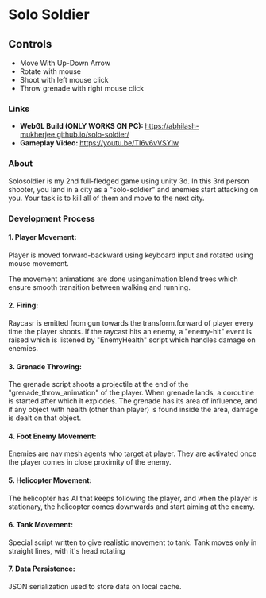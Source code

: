 <h1>Solo Soldier</h1>
    <h2>Controls</h2>
    <ul>
    <li>Move With Up-Down Arrow</li>
    <li>Rotate with mouse</li>
    <li>Shoot with left mouse click</li>
    <li>Throw grenade with right mouse click</li>

</ul>

<h3>Links</h3>
<ul>
    <li><strong>WebGL Build (ONLY WORKS ON PC): </strong><a href="https://abhilash-mukherjee.github.io/solo-soldier/">https://abhilash-mukherjee.github.io/solo-soldier/</a></li>
    <li><strong>Gameplay Video: </strong><a href="https://youtu.be/TI6v6vVSYlw">https://youtu.be/TI6v6vVSYlw</a></li>
</ul>


<h3>About</h3>
<p>Solosoldier is my 2nd full-fledged game using unity 3d. In this 3rd person shooter, you land in a city as a "solo-soldier" and enemies start attacking on you. Your task is to kill all of them and move to the next city.
</p>
<h3>Development Process</h3>
<h4>1. Player Movement:</h4>
<p> Player is moved forward-backward using keyboard input and rotated using mouse movement. 
</p>
<p>The movement animations are done usinganimation blend trees which ensure smooth transition between walking and running.
</p>

<h4>2. Firing:</h4>
<p>Raycasr is emitted from gun towards the transform.forward of player every time the player shoots. If the raycast hits an enemy, a "enemy-hit" event is raised which is listened by "EnemyHealth" script which handles damage on enemies.
</p>

<h4>3. Grenade Throwing: </h4>

<p>The grenade script shoots a projectile at the end of the "grenade_throw_animation" of the player. When grenade lands, a coroutine is started after which it explodes. The grenade has its area of influence, and if any object with health (other than player) is found inside the area, damage is dealt on that object.
</p>

<h4>4. Foot Enemy Movement:</h4>
<p>Enemies are nav mesh agents who target at player. They are activated once the player comes in close proximity of the enemy.
</p>
<h4>5. Helicopter Movement:</h4>

<p>The helicopter has AI that keeps following the player, and when the player is stationary, the helicopter comes downwards and start aiming at the enemy.
</p>
<h4>6. Tank Movement:</h4>

<p>Special script written to give realistic movement to tank. Tank moves only in straight lines, with it's head rotating 
</p>
<h4>7. Data Persistence: </h4>
<p>JSON serialization used to store data on local cache.
</p>
